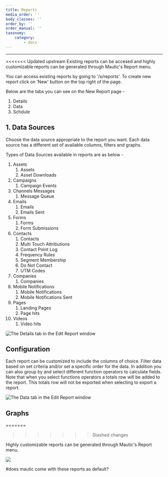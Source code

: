 ```yaml
---
title: Reports
media_order: ''
body_classes: ''
order_by: ''
order_manual: ''
taxonomy:
    category:
        - docs
---
```


-----------

<<<<<<< Updated upstream
Existing reports can be accesed and highly customizable reports can be generated through Mautic's Report menu.


You can access existing reports by going to '/s/reports'. To create new report click on 'New' button on the top right of the page.

Below are the tabs you can see on the New Report page - 

1. Details
2. Data
3. Schdule



## 1. Data Sources

Choose the data source appropriate to the report you want. Each data source has a different set of available columns, filters and graphs.

Types of Data Sources available in reports are as below - 

1. Assets
	1. Assets
	2. Asset Downloads
2. Campaigns
	1. Campaign Events
3. Channels Messages
	1. Message Queue
4. Emails
	1. Emails
	2. Emails Sent
5. Forms
	1. Forms
	2. Form Submissions
6. Contacts
	1. Contacts
	2. Multi Touch Attributions
	3. Contact Point Log
	4. Frequency Rules
	5. Segment Membership
	6. Do Not Contact
	7. UTM Codes
7. Companies
	1. Companies
8. Mobile Notifications
	1. Mobile Notifications
	2. Mobile Notifications Sent
9. Pages
	1. Landing Pages
	2. Page hits
10. Videos
	1. Video hits
	

![The Details tab in the Edit Report window](data-source.png)

## Configuration

Each report can be customized to include the columns of choice. Filter data based on set criteria and/or set a specific order for the data.
In addition you can also group by and select different function operators to calculate fields. Note that when you select functions operators a totals row will be added to the report. This totals row will not be exported when selecting to export a report.

![The Data tab in the Edit Report window](config.png)

## Graphs
=======
>>>>>>> Stashed changes


Highly customizable reports can be generated through Mautic's Report menu.

![](C:\Users\prasa\OneDrive\Desktop\reportsMenuPNG.PNG)

 

#does mautic come with these reports as default?